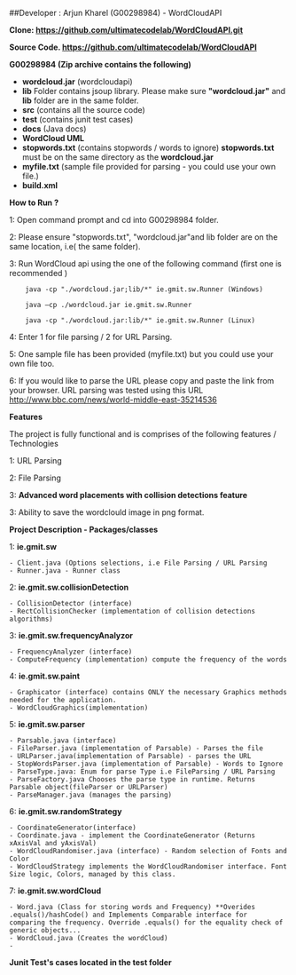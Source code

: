 ﻿##Developer : Arjun Kharel (G00298984) - WordCloudAPI

**Clone: https://github.com/ultimatecodelab/WordCloudAPI.git**

**Source Code. https://github.com/ultimatecodelab/WordCloudAPI**

**G00298984 (Zip archive contains the following)**
- **wordcloud.jar** (wordcloudapi)
- **lib** Folder contains jsoup library. Please make sure **"wordcloud.jar"** and **lib** folder are in the same folder. 
- **src** (contains all the source code)
- **test** (contains junit test cases)
- **docs** (Java docs)
- **WordCloud UML**
- **stopwords.txt** (contains stopwords / words to ignore) **stopwords.txt** must be on the same directory as the **wordcloud.jar**
- **myfile.txt** (sample file provided for parsing - you could use your own file.)
- **build.xml** 





**How to Run ?**

1: Open command prompt and cd into G00298984 folder.

2: Please ensure  "stopwords.txt", "wordcloud.jar"and lib folder are on the same location, i.e( the same folder).

3: Run WordCloud api using the one of the following command (first one is recommended )
	
		java -cp "./wordcloud.jar;lib/*" ie.gmit.sw.Runner (Windows)
		
		java –cp ./wordcloud.jar ie.gmit.sw.Runner
		
		java -cp "./wordcloud.jar:lib/*" ie.gmit.sw.Runner (Linux)

4: Enter 1 for file parsing /  2 for URL Parsing.

5: One sample file has been provided (myfile.txt) but you could use your own file too.

6: If you would like to parse the URL please copy and paste the link from your browser. 
  URL parsing was tested using this URL http://www.bbc.com/news/world-middle-east-35214536

**Features** 

The project is fully functional and is comprises of the following features / Technologies

1: URL Parsing

2: File Parsing

3: **Advanced word placements with collision detections feature**

3: Ability to save the wordclould image in png format.


**Project Description - Packages/classes**

1: **ie.gmit.sw**

	- Client.java (Options selections, i.e File Parsing / URL Parsing
	- Runner.java - Runner class
	
2: **ie.gmit.sw.collisionDetection** 

	- CollisionDetector (interface)
	- RectCollisionChecker (implementation of collision detections algorithms)

3: **ie.gmit.sw.frequencyAnalyzor**

	- FrequencyAnalyzer (interface)
	- ComputeFrequency (implementation) compute the frequency of the words

4: **ie.gmit.sw.paint**

	- Graphicator (interface) contains ONLY the necessary Graphics methods needed for the application.
	- WordCloudGraphics(implementation) 

5: **ie.gmit.sw.parser**

	- Parsable.java (interface)
	- FileParser.java (implementation of Parsable) - Parses the file
	- URLParser.java(implementation of Parsable) - parses the URL
	- StopWordsParser.java (implementation of Parsable) - Words to Ignore
	- ParseType.java: Enum for parse Type i.e FileParsing / URL Parsing
	- ParseFactory.java Chooses the parse type in runtime. Returns Parsable object(fileParser or URLParser)
	- ParseManager.java (manages the parsing)

6: **ie.gmit.sw.randomStrategy**

	- CoordinateGenerator(interface) 
	- Coordinate.java - implement the CoordinateGenerator (Returns xAxisVal and yAxisVal)
	- WordCloudRandomiser.java (interface) - Random selection of Fonts and Color
	- WordCloudStrategy implements the WordCloudRandomiser interface. Font Size logic, Colors, managed by this class.

7: **ie.gmit.sw.wordCloud**

	- Word.java (Class for storing words and Frequency) **Overides .equals()/hashCode() and Implements Comparable interface for 	comparing the frequency. Override .equals() for the equality check of generic objects...
	- WordCloud.java (Creates the wordCloud)
	- 
**Junit Test's cases located in the test folder**

